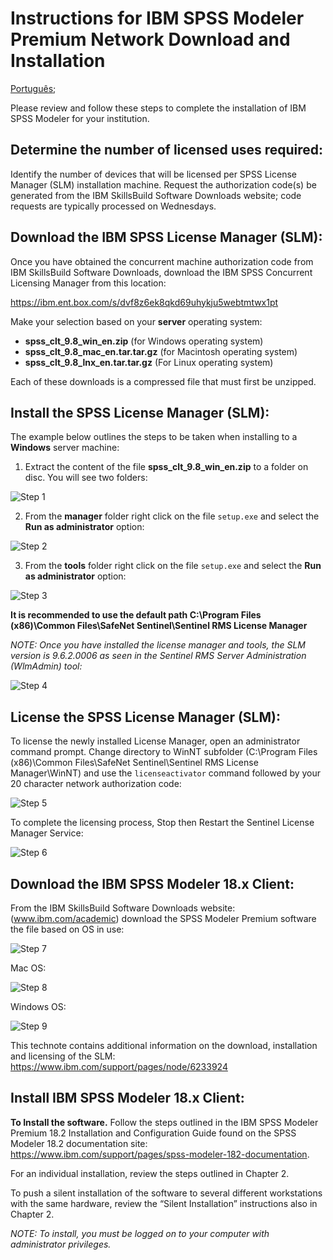 # Instructions for IBM SPSS Modeler Premium Network Download and Installation

[Português](/academic-initiative/pt-br/how-to/Instructions-for-IBM-SPSS-Modeler-Premium-Network-Download-and-Installation/readme.md);

Please review and follow these steps to complete the installation of IBM SPSS Modeler for your institution. 

## Determine the number of licensed uses required:
Identify the number of devices that will be licensed per SPSS License Manager (SLM) installation machine. Request the authorization code(s) be generated from the IBM SkillsBuild Software Downloads website; code requests are typically processed on Wednesdays. 

## Download the IBM SPSS License Manager (SLM):
Once you have obtained the concurrent machine authorization code from IBM SkillsBuild Software Downloads,  download the IBM SPSS Concurrent Licensing Manager from this location: 

https://ibm.ent.box.com/s/dvf8z6ek8qkd69uhykju5webtmtwx1pt

Make your selection based on your **server** operating system: 

- **spss_clt_9.8_win_en.zip** (for Windows operating system)
- **spss_clt_9.8_mac_en.tar.tar.gz** (for Macintosh operating system)
- **spss_clt_9.8_lnx_en.tar.tar.gz** (For Linux operating system)

Each of these downloads is a compressed file that must first be unzipped. 

## Install the SPSS License Manager (SLM):
The example below outlines the steps to be taken when installing to a **Windows** server machine: 


1. Extract the content of the file **spss_clt_9.8_win_en.zip** to a folder on disc. You will see two folders: 

![Step 1](images/step1.png)

2. From the **manager** folder right click on the file `setup.exe` and select the **Run as administrator** option:

![Step 2](images/step2.png)
 
3. From the **tools** folder right click on the file `setup.exe` and select the **Run as administrator** option:

![Step 3](images/step3.png)
 
**It is recommended to use the default path C:\Program Files (x86)\Common Files\SafeNet Sentinel\Sentinel RMS License Manager**

_NOTE: Once you have installed the license manager and tools, the SLM version is 9.6.2.0006 as seen in the Sentinel RMS Server Administration (WlmAdmin) tool:_

![Step 4](images/step4.png)

## License the SPSS License Manager (SLM):

To license the newly installed License Manager, open an administrator command prompt. Change directory to WinNT subfolder (C:\Program Files (x86)\Common Files\SafeNet Sentinel\Sentinel RMS License Manager\WinNT) and use the `licenseactivator` command followed by your 20 character network authorization code: 

![Step 5](images/step5.png)
 
To complete the licensing process, Stop then Restart the Sentinel License Manager Service: 

![Step 6](images/step6.png)

## Download the IBM SPSS Modeler 18.x Client:

From the IBM SkillsBuild Software Downloads website: (www.ibm.com/academic) download the SPSS Modeler Premium software the file based on OS in use:

![Step 7](images/step7.png)
 
Mac OS: 

![Step 8](images/step8.png) 
 
Windows OS:

![Step 9](images/step9.png)  

This technote contains additional information on the download, installation and licensing of the SLM: https://www.ibm.com/support/pages/node/6233924

## Install IBM SPSS Modeler 18.x Client:

**To Install the software.** Follow the steps outlined in the IBM SPSS Modeler Premium 18.2 Installation and Configuration Guide found on the SPSS Modeler 18.2 documentation site: https://www.ibm.com/support/pages/spss-modeler-182-documentation. 

For an individual installation, review the steps outlined in Chapter 2. 

To push a silent installation of the software to several different workstations with the same hardware, review the “Silent Installation” instructions also in Chapter 2. 

_NOTE: To install, you must be logged on to your computer with administrator privileges._
